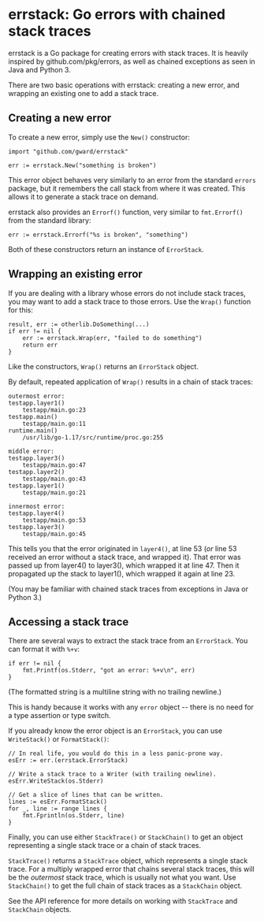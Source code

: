 # errstack: Go errors with chained stack traces

errstack is a Go package for creating errors with stack traces.
It is heavily inspired by github.com/pkg/errors,
as well as chained exceptions as seen in Java and Python 3.

There are two basic operations with errstack:
creating a new error, and wrapping an existing one to add a stack trace.

## Creating a new error

To create a new error, simply use the `New()` constructor:

```
import "github.com/gward/errstack"

err := errstack.New("something is broken")
```

This error object behaves very similarly to an error from the standard `errors` package,
but it remembers the call stack from where it was created.
This allows it to generate a stack trace on demand.

errstack also provides an `Errorf()` function,
very similar to `fmt.Errorf()` from the standard library:

```
err := errstack.Errorf("%s is broken", "something")
```

Both of these constructors return an instance of `ErrorStack`.

## Wrapping an existing error

If you are dealing with a library whose errors do not include stack traces,
you may want to add a stack trace to those errors.
Use the `Wrap()` function for this:

```
result, err := otherlib.DoSomething(...)
if err != nil {
	err := errstack.Wrap(err, "failed to do something")
	return err
}
```

Like the constructors, `Wrap()` returns an `ErrorStack` object.

By default, repeated application of `Wrap()` results in a chain of stack traces:

```
outermost error:
testapp.layer1()
	testapp/main.go:23
testapp.main()
	testapp/main.go:11
runtime.main()
	/usr/lib/go-1.17/src/runtime/proc.go:255

middle error:
testapp.layer3()
	testapp/main.go:47
testapp.layer2()
	testapp/main.go:43
testapp.layer1()
	testapp/main.go:21

innermost error:
testapp.layer4()
	testapp/main.go:53
testapp.layer3()
	testapp/main.go:45
```

This tells you that the error originated in `layer4()`, at line 53
(_or_ line 53 received an error without a stack trace, and wrapped it).
That error was passed up from layer4() to layer3(), which wrapped it at line 47.
Then it propagated up the stack to layer1(), which wrapped it again at line 23.

(You may be familiar with chained stack traces from exceptions in
Java or Python 3.)

## Accessing a stack trace

There are several ways to extract the stack trace from an `ErrorStack`.
You can format it with `%+v`:

```
if err != nil {
	fmt.Printf(os.Stderr, "got an error: %+v\n", err)
}
```

(The formatted string is a multiline string with no trailing newline.)

This is handy because it works with any `error` object --
there is no need for a type assertion or type switch.

If you already know the error object is an `ErrorStack`,
you can use `WriteStack()` or `FormatStack()`:

```
// In real life, you would do this in a less panic-prone way.
esErr := err.(errstack.ErrorStack)

// Write a stack trace to a Writer (with trailing newline).
esErr.WriteStack(os.Stderr)

// Get a slice of lines that can be written.
lines := esErr.FormatStack()
for _, line := range lines {
	fmt.Fprintln(os.Stderr, line)
}
```

Finally, you can use either `StackTrace()` or `StackChain()`
to get an object representing a single stack trace or
a chain of stack traces.

`StackTrace()` returns a `StackTrace` object, which represents a single stack trace.
For a multiply wrapped error that chains several stack traces,
this will be the _outermost_ stack trace, which is usually not what you want.
Use `StackChain()` to get the full chain of stack traces as a `StackChain` object.

See the API reference for more details on working with
`StackTrace` and `StackChain` objects.
